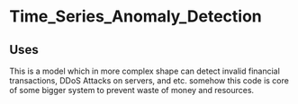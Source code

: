 # Time_Series_Anomaly_Detection

## Uses
This is a model which in more complex shape can detect invalid financial transactions, DDoS Attacks on servers, and etc.
somehow this code is core of some bigger system to prevent waste of money and resources.